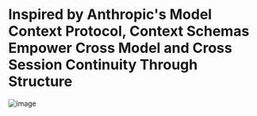 # Inspired by Anthropic's Model Context Protocol, Context Schemas Empower Cross Model and Cross Session Continuity Through Structure

![image](https://github.com/user-attachments/assets/bc54d8bb-6f2e-4d69-9246-6dd7c6b3d0d0)

